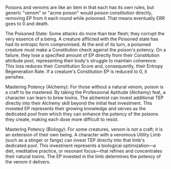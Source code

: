 Poisons and venoms are like an item in that each has its own rules, but generic "venom" or "acme poison" would poison constitution directly, removing EP from it each round while poisoned. That means eventually ERR goes to 0 and death.

The Poisoned State: Some attacks do more than tear flesh; they corrupt the very essence of a being. A creature afflicted with the Poisoned state has had its entropic form compromised. At the end of its turn, a poisoned creature must make a Constitution check against the poison's potency. On a failure, they lose a specified amount of EP directly from their Constitution attribute pool, representing their body's struggle to maintain coherence. This loss reduces their Constitution Score and, consequently, their Entropy Regeneration Rate. If a creature's Constitution EP is reduced to 0, it perishes.

Mastering Potency (Alchemy): For those without a natural venom, poison is a craft to be mastered. By taking the Professional Aptitude (Alchemy) feat, a character can learn to brew toxins. The alchemist can invest additional TEP directly into their Alchemy skill beyond the initial feat investment. This invested EP represents their growing knowledge and serves as the dedicated pool from which they can enhance the potency of the poisons they create, making each dose more difficult to resist.

Mastering Potency (Biology): For some creatures, venom is not a craft; it is an extension of their own being. A character with a venomous Utility Limb (such as a stinger or fangs) can invest TEP directly into that limb's dedicated pool. This investment represents a biological optimization—a diet, meditative practice, or resonant focus—that refines and concentrates their natural toxins. The EP invested in the limb determines the potency of the venom it delivers.